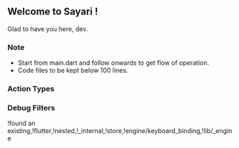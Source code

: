 ## Welcome to Sayari !

Glad to have you here, dev.

### Note

- Start from main.dart and follow onwards to get flow of operation.
- Code files to be kept below 100 lines.

### Action Types

### Debug Filters

!found an existing,!flutter,!nested,!\_internal,!store,!engine/keyboard_binding,!lib/\_engine
